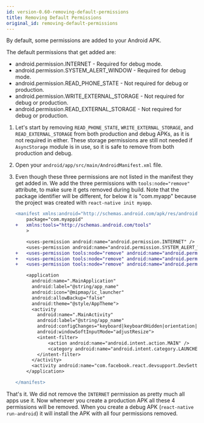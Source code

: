 ```yaml
---
id: version-0.60-removing-default-permissions
title: Removing Default Permissions
original_id: removing-default-permissions
---
```


By default, some permissions are added to your Android APK.

The default permissions that get added are:

- android.permission.INTERNET - Required for debug mode.
- android.permission.SYSTEM_ALERT_WINDOW - Required for debug mode.
- android.permission.READ_PHONE_STATE - Not required for debug or production.
- android.permission.WRITE_EXTERNAL_STORAGE - Not required for debug or production.
- android.permission.READ_EXTERNAL_STORAGE - Not required for debug or production.

1. Let's start by removing `READ_PHONE_STATE`, `WRITE_EXTERNAL_STORAGE`, and `READ_EXTERNAL_STORAGE` from both production and debug APKs, as it is not required in either. These storage permissions are still not needed if `AsyncStorage` module is in use, so it is safe to remove from both production and debug.
2. Open your `android/app/src/main/AndroidManifest.xml` file.
3. Even though these three permissions are not listed in the manifest they get added in. We add the three permissions with `tools:node="remove"` attribute, to make sure it gets removed during build. Note that the package identifier will be different, for below it is "com.myapp" because the project was created with `react-native init myapp`.

   ```diff
   <manifest xmlns:android="http://schemas.android.com/apk/res/android"
       package="com.myappid"
   +   xmlns:tools="http://schemas.android.com/tools"
       >

       <uses-permission android:name="android.permission.INTERNET" />
       <uses-permission android:name="android.permission.SYSTEM_ALERT_WINDOW" />
   +   <uses-permission tools:node="remove" android:name="android.permission.READ_PHONE_STATE" />
   +   <uses-permission tools:node="remove" android:name="android.permission.WRITE_EXTERNAL_STORAGE" />
   +   <uses-permission tools:node="remove" android:name="android.permission.READ_EXTERNAL_STORAGE" />

       <application
         android:name=".MainApplication"
         android:label="@string/app_name"
         android:icon="@mipmap/ic_launcher"
         android:allowBackup="false"
         android:theme="@style/AppTheme">
         <activity
           android:name=".MainActivity"
           android:label="@string/app_name"
           android:configChanges="keyboard|keyboardHidden|orientation|screenSize"
           android:windowSoftInputMode="adjustResize">
           <intent-filter>
               <action android:name="android.intent.action.MAIN" />
               <category android:name="android.intent.category.LAUNCHER" />
           </intent-filter>
         </activity>
         <activity android:name="com.facebook.react.devsupport.DevSettingsActivity" />
       </application>

   </manifest>
   ```

That's it. We did not remove the `INTERNET` permission as pretty much all apps use it. Now whenever you create a production APK all these 4 permissions will be removed. When you create a debug APK (`react-native run-android`) it will install the APK with all four permissions removed.
